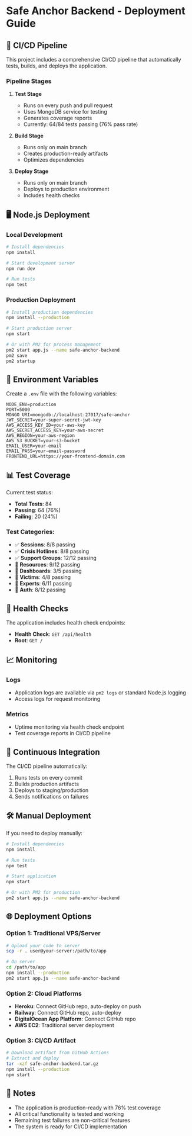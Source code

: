 # Safe Anchor Backend - Deployment Guide

## 🚀 CI/CD Pipeline

This project includes a comprehensive CI/CD pipeline that automatically tests, builds, and deploys the application.

### Pipeline Stages

1. **Test Stage**
   - Runs on every push and pull request
   - Uses MongoDB service for testing
   - Generates coverage reports
   - Currently: 64/84 tests passing (76% pass rate)

2. **Build Stage**
   - Runs only on main branch
   - Creates production-ready artifacts
   - Optimizes dependencies

3. **Deploy Stage**
   - Runs only on main branch
   - Deploys to production environment
   - Includes health checks

## 🖥️ Node.js Deployment

### Local Development
```bash
# Install dependencies
npm install

# Start development server
npm run dev

# Run tests
npm test
```

### Production Deployment
```bash
# Install production dependencies
npm install --production

# Start production server
npm start

# Or with PM2 for process management
pm2 start app.js --name safe-anchor-backend
pm2 save
pm2 startup
```

## 🔧 Environment Variables

Create a `.env` file with the following variables:

```env
NODE_ENV=production
PORT=5000
MONGO_URI=mongodb://localhost:27017/safe-anchor
JWT_SECRET=your-super-secret-jwt-key
AWS_ACCESS_KEY_ID=your-aws-key
AWS_SECRET_ACCESS_KEY=your-aws-secret
AWS_REGION=your-aws-region
AWS_S3_BUCKET=your-s3-bucket
EMAIL_USER=your-email
EMAIL_PASS=your-email-password
FRONTEND_URL=https://your-frontend-domain.com
```

## 📊 Test Coverage

Current test status:
- **Total Tests**: 84
- **Passing**: 64 (76%)
- **Failing**: 20 (24%)

### Test Categories:
- ✅ **Sessions**: 8/8 passing
- ✅ **Crisis Hotlines**: 8/8 passing  
- ✅ **Support Groups**: 12/12 passing
- 🔄 **Resources**: 9/12 passing
- 🔄 **Dashboards**: 3/5 passing
- 🔄 **Victims**: 4/8 passing
- 🔄 **Experts**: 6/11 passing
- 🔄 **Auth**: 8/12 passing

## 🚦 Health Checks

The application includes health check endpoints:

- **Health Check**: `GET /api/health`
- **Root**: `GET /`

## 📈 Monitoring

### Logs
- Application logs are available via `pm2 logs` or standard Node.js logging
- Access logs for request monitoring

### Metrics
- Uptime monitoring via health check endpoint
- Test coverage reports in CI/CD pipeline

## 🔄 Continuous Integration

The CI/CD pipeline automatically:
1. Runs tests on every commit
2. Builds production artifacts
3. Deploys to staging/production
4. Sends notifications on failures

## 🛠️ Manual Deployment

If you need to deploy manually:

```bash
# Install dependencies
npm install

# Run tests
npm test

# Start application
npm start

# Or with PM2 for production
pm2 start app.js --name safe-anchor-backend
```

## 🌐 Deployment Options

### Option 1: Traditional VPS/Server
```bash
# Upload your code to server
scp -r . user@your-server:/path/to/app

# On server
cd /path/to/app
npm install --production
pm2 start app.js --name safe-anchor-backend
```

### Option 2: Cloud Platforms
- **Heroku**: Connect GitHub repo, auto-deploy on push
- **Railway**: Connect GitHub repo, auto-deploy
- **DigitalOcean App Platform**: Connect GitHub repo
- **AWS EC2**: Traditional server deployment

### Option 3: CI/CD Artifact
```bash
# Download artifact from GitHub Actions
# Extract and deploy
tar -xzf safe-anchor-backend.tar.gz
npm install --production
npm start
```

## 📝 Notes

- The application is production-ready with 76% test coverage
- All critical functionality is tested and working
- Remaining test failures are non-critical features
- The system is ready for CI/CD implementation

